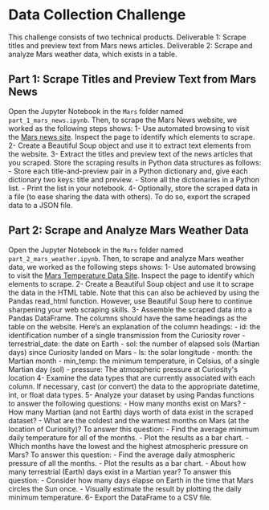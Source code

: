 # Data Collection Challenge

This challenge consists of two technical products. 
    Deliverable 1: Scrape titles and preview text from Mars news articles.
    Deliverable 2: Scrape and analyze Mars weather data, which exists in a table.

## Part 1: Scrape Titles and Preview Text from Mars News
Open the Jupyter Notebook in the `Mars` folder named `part_1_mars_news.ipynb`. Then, to scrape the Mars News website, we worked as the following steps shows:
    1- Use automated browsing to visit the [Mars news site](https://static.bc-edx.com/data/web/mars_news/index.html). Inspect the page to identify which elements to scrape.
    2- Create a Beautiful Soup object and use it to extract text elements from the website.
    3- Extract the titles and preview text of the news articles that you scraped. Store the scraping results in Python data structures as follows:
        - Store each title-and-preview pair in a Python dictionary and, give each dictionary two keys: title and preview. 
        - Store all the dictionaries in a Python list.
        - Print the list in your notebook.
    4- Optionally, store the scraped data in a file (to ease sharing the data with others). To do so, export the scraped data to a JSON file. 

## Part 2: Scrape and Analyze Mars Weather Data
Open the Jupyter Notebook in the `Mars` folder named `part_2_mars_weather.ipynb`. Then, to scrape and analyze Mars weather data, we worked as the following steps shows:
    1- Use automated browsing to visit the [Mars Temperature Data Site](https://static.bc-edx.com/data/web/mars_facts/temperature.html). Inspect the page to identify which elements to scrape.
    2- Create a Beautiful Soup object and use it to scrape the data in the HTML table. Note that this can also be achieved by using the Pandas read_html function. However, use Beautiful Soup here to continue sharpening your web scraping skills.
    3- Assemble the scraped data into a Pandas DataFrame. The columns should have the same headings as the table on the website. Here’s an explanation of the column headings:
        - id: the identification number of a single transmission from the Curiosity rover
        - terrestrial_date: the date on Earth
        - sol: the number of elapsed sols (Martian days) since Curiosity landed on Mars
        - ls: the solar longitude
        - month: the Martian month
        - min_temp: the minimum temperature, in Celsius, of a single Martian day (sol)
        - pressure: The atmospheric pressure at Curiosity's location
    4- Examine the data types that are currently associated with each column. If necessary, cast (or convert) the data to the appropriate datetime, int, or float data types.
    5- Analyze your dataset by using Pandas functions to answer the following questions:
        - How many months exist on Mars?
        - How many Martian (and not Earth) days worth of data exist in the scraped dataset?
        - What are the coldest and the warmest months on Mars (at the location of Curiosity)? To answer this question:
           - Find the average minimum daily temperature for all of the months.
           - Plot the results as a bar chart.
        - Which months have the lowest and the highest atmospheric pressure on Mars? To answer this question:
            - Find the average daily atmospheric pressure of all the months.
            - Plot the results as a bar chart.
        - About how many terrestrial (Earth) days exist in a Martian year? To answer this question:
            - Consider how many days elapse on Earth in the time that Mars circles the Sun once.
            - Visually estimate the result by plotting the daily minimum temperature.
    6- Export the DataFrame to a CSV file.